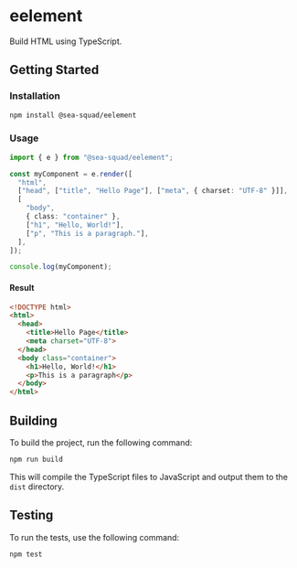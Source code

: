 # eelement

Build HTML using TypeScript.

## Getting Started

### Installation

```bash
npm install @sea-squad/eelement
```

### Usage

```typescript
import { e } from "@sea-squad/eelement";

const myComponent = e.render([
  "html",
  ["head", ["title", "Hello Page"], ["meta", { charset: "UTF-8" }]],
  [
    "body",
    { class: "container" },
    ["h1", "Hello, World!"],
    ["p", "This is a paragraph."],
  ],
]);

console.log(myComponent);
```

#### Result

```html
<!DOCTYPE html>
<html>
  <head>
    <title>Hello Page</title>
    <meta charset="UTF-8">
  </head>
  <body class="container">
    <h1>Hello, World!</h1>
    <p>This is a paragraph</p>
  </body>
</html>
```

## Building

To build the project, run the following command:

```bash
npm run build
```

This will compile the TypeScript files to JavaScript and output them to the `dist` directory.

## Testing

To run the tests, use the following command:

```bash
npm test
```

